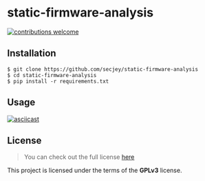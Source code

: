 # static-firmware-analysis

[![contributions welcome](https://img.shields.io/badge/contributions-welcome-brightgreen.svg?style=flat)](https://github.com/secjey/static-firmware-analysis/issues)

## Installation

```
$ git clone https://github.com/secjey/static-firmware-analysis  
$ cd static-firmware-analysis  
$ pip install -r requirements.txt
```

## Usage

[![asciicast](https://asciinema.org/a/131575.png)](https://asciinema.org/a/131575)

## License

>You can check out the full license [here](https://github.com/secjey/static-firmware-analysis/blob/master/LICENSE)

This project is licensed under the terms of the **GPLv3** license.

